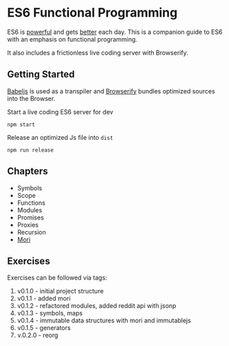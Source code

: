 ES6 Functional Programming
==========================

ES6 is [powerful](https://babeljs.io/docs/learn-es6/) and gets
[better](https://github.com/ericdouglas/ES6-Learning) each day. This is a
companion guide to ES6 with an emphasis on functional programming.

It also includes a frictionless live coding server with Browserify.

## Getting Started

[Babeljs](https://babeljs.io) is used as a transpiler and
[Browserify](http://browserify.org) bundles optimized sources into the Browser.

Start a live coding ES6 server for dev

	npm start

Release an optimized Js file into `dist`

	npm run release

## Chapters

- Symbols
- Scope
- Functions
- Modules
- Promises
- Proxies
- Recursion
- [Mori](https://github.com/swannodette/mori)

## Exercises

Exercises can be followed via tags:

1. v0.1.0 - initial project structure
2. v0.1.1 - added mori
3. v0.1.2 - refactored modules, added reddit api with jsonp
4. v0.1.3 - symbols, maps
5. v0.1.4 - immutable data structures with mori and immutablejs
6. v0.1.5 - generators
7. v.0.2.0 - reorg
